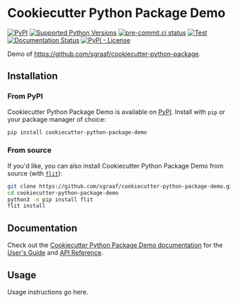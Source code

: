 <!-- start docs-include-index -->

# Cookiecutter Python Package Demo

[![PyPI](https://img.shields.io/pypi/v/cookiecutter-python-package-demo)](https://img.shields.io/pypi/v/cookiecutter-python-package-demo)
[![Supported Python Versions](https://img.shields.io/pypi/pyversions/cookiecutter-python-package-demo)](https://pypi.org/project/cookiecutter-python-package-demo/)
[![pre-commit.ci status](https://results.pre-commit.ci/badge/github/sgraaf/cookiecutter-python-package-demo/main.svg)](https://results.pre-commit.ci/latest/github/sgraaf/cookiecutter-python-package-demo/main)
[![Test](https://github.com/sgraaf/cookiecutter-python-package-demo/actions/workflows/test.yml/badge.svg)](https://github.com/sgraaf/cookiecutter-python-package-demo/actions/workflows/test.yml)
[![Documentation Status](https://readthedocs.org/projects/cookiecutter-python-package-demo/badge/?version=latest)](https://cookiecutter-python-package-demo.readthedocs.io/en/latest/?badge=latest)
[![PyPI - License](https://img.shields.io/pypi/l/cookiecutter-python-package-demo)](https://img.shields.io/pypi/l/cookiecutter-python-package-demo)

Demo of https://github.com/sgraaf/cookiecutter-python-package.

<!-- end docs-include-index -->

## Installation

<!-- start docs-include-installation -->

### From PyPI

Cookiecutter Python Package Demo is available on [PyPI](https://pypi.org/project/cookiecutter-python-package-demo/). Install with `pip` or your package manager of choice:

```bash
pip install cookiecutter-python-package-demo
```

### From source

If you'd like, you can also install Cookiecutter Python Package Demo from source (with [`flit`](https://flit.readthedocs.io/en/latest/)):

```bash
git clone https://github.com/sgraaf/cookiecutter-python-package-demo.git
cd cookiecutter-python-package-demo
python3 -m pip install flit
flit install
```

<!-- end docs-include-installation -->

## Documentation

Check out the [Cookiecutter Python Package Demo documentation](https://cookiecutter-python-package-demo.readthedocs.io/en/stable/) for the [User's Guide](https://cookiecutter-python-package-demo.readthedocs.io/en/stable/usage.html) and [API Reference](https://cookiecutter-python-package-demo.readthedocs.io/en/stable/api.html).

## Usage

<!-- start docs-include-usage -->

Usage instructions go here.

<!-- end docs-include-usage -->
